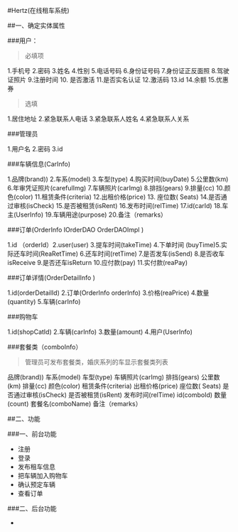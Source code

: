 #Hertz(在线租车系统)

##一、确定实体属性

###用户：

> 必填项

1.手机号 2.密码 3.姓名 4.性别  5.电话号码  6.身份证号码  7.身份证正反面照  8.驾驶证照片 9.注册时间 10. 是否激活 11.是否实名认证 12.激活码 13.id 14.余额 15.优惠券

> 选填

1.居住地址 2.紧急联系人电话 3.紧急联系人姓名 4.紧急联系人关系
 

###管理员

1.用户名 2.密码 3.id

###车辆信息(CarInfo)

1.品牌(brand)) 2.车系(model) 3.车型(type) 4.购买时间(buyDate) 5.公里数(km) 6.年审凭证照片(carefulImg) 7.车辆照片(carImg) 8.排挡(gears) 9.排量(cc) 10.颜色(color) 11.租赁条件(criteria) 12.出租价格(price) 13. 座位数( Seats) 14.是否通过审核(isCheck) 15.是否被租赁(isRent) 16.发布时间(relTime) 17.id(carId) 18.车主(UserInfo) 19.车辆用途(purpose)  20.备注（remarks）

###订单(OrderInfo    IOrderDAO     OrderDAOImpl    )

1.id （orderId）2.user(user) 3.提车时间(takeTime) 4.下单时间 (buyTime)5.实际还车时间(ReaRetTime) 6.还车时间(retTime) 7.是否发车(isSend) 8.是否收车isReceive 9.是否还车isReturn 10.应付款(pay) 11.实付款(reaPay) 

###订单详情(OrderDetailInfo    )

1.id(orderDetailId) 2.订单(OrderInfo orderInfo) 3.价格(reaPrice) 4.数量(quantity) 5.车辆(carInfo)

###购物车

1.id(shopCatId) 2.车辆(carInfo) 3.数量(amount) 4.用户(UserInfo)

###套餐类（comboInfo）

>管理员可发布套餐类，婚庆系列的车显示套餐类列表

品牌(brand)) 车系(model) 车型(type) 车辆照片(carImg) 排挡(gears) 公里数(km) 排量(cc) 颜色(color) 租赁条件(criteria) 出租价格(price) 座位数( Seats) 是否通过审核(isCheck) 是否被租赁(isRent) 发布时间(relTime) id(comboId)  数量(count) 套餐名(comboName)   备注（remarks）

##二、功能

###一、前台功能

* 注册
* 登录
* 发布租车信息
* 把车辆加入购物车
* 确认预定车辆
* 查看订单

###二、后台功能

* 
